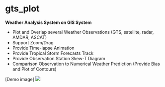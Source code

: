 # gts_plot
**Weather Analysis System on GIS System**
- Plot and Overlap several Weather Observations (GTS, satellite, radar, AMDAR, ASCAT)
- Support Zoom/Drag
- Provide Time-lapse Animation
- Provide Tropical Storm Forecasts Track
- Provide Observation Station Skew-T Diagram
- Comparison Observation to Numerical Weather Prediction (Provide Bias and Plot of Contours)

[Demo image]
<img src="https://hunter3789.github.io/gts_plot/image/demo_image1.png">
